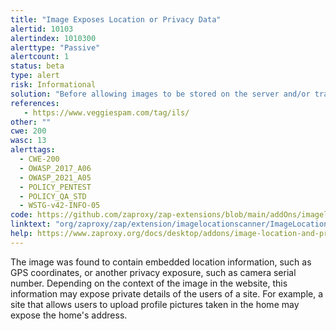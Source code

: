 ```yaml
---
title: "Image Exposes Location or Privacy Data"
alertid: 10103
alertindex: 1010300
alerttype: "Passive"
alertcount: 1
status: beta
type: alert
risk: Informational
solution: "Before allowing images to be stored on the server and/or transmitted to the browser, strip out the embedded location information from image.  This could mean removing all Exif data or just the GPS component.  Other data, like serial numbers, should also be removed."
references:
   - https://www.veggiespam.com/tag/ils/
other: ""
cwe: 200
wasc: 13
alerttags: 
  - CWE-200
  - OWASP_2017_A06
  - OWASP_2021_A05
  - POLICY_PENTEST
  - POLICY_QA_STD
  - WSTG-v42-INFO-05
code: https://github.com/zaproxy/zap-extensions/blob/main/addOns/imagelocationscanner/src/main/java/org/zaproxy/zap/extension/imagelocationscanner/ImageLocationScanRule.java
linktext: "org/zaproxy/zap/extension/imagelocationscanner/ImageLocationScanRule.java"
help: https://www.zaproxy.org/docs/desktop/addons/image-location-and-privacy-scanner/#id-10103
---
```

The image was found to contain embedded location information, such as GPS coordinates, or another privacy exposure, such as camera serial number.  Depending on the context of the image in the website, this information may expose private details of the users of a site.  For example, a site that allows users to upload profile pictures taken in the home may expose the home's address.
